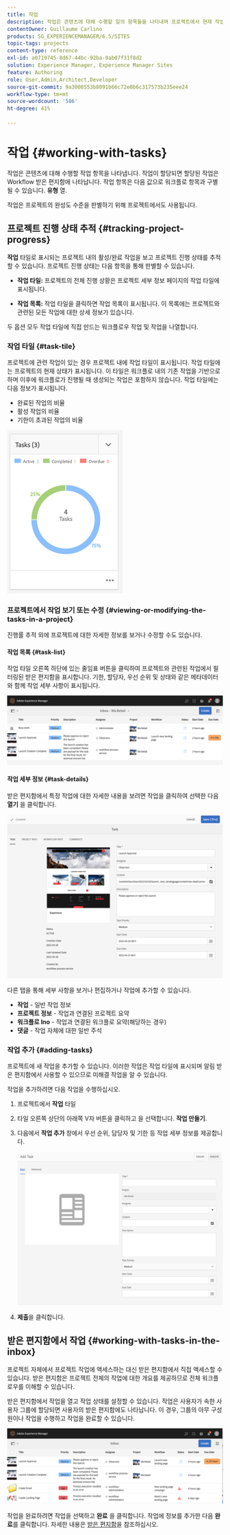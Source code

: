 ```yaml
---
title: 작업
description: 작업은 콘텐츠에 대해 수행할 일의 항목들을 나타내며 프로젝트에서 현재 작업의 완료 수준을 판별하는 데 사용됩니다
contentOwner: Guillaume Carlino
products: SG_EXPERIENCEMANAGER/6.5/SITES
topic-tags: projects
content-type: reference
exl-id: a0719745-8d67-44bc-92ba-9ab07f31f8d2
solution: Experience Manager, Experience Manager Sites
feature: Authoring
role: User,Admin,Architect,Developer
source-git-commit: 9a3008553b8091b66c72e0b6c317573b235eee24
workflow-type: tm+mt
source-wordcount: '586'
ht-degree: 41%

---
```



# 작업 {#working-with-tasks}

작업은 콘텐츠에 대해 수행할 작업 항목을 나타냅니다. 작업이 할당되면 할당된 작업은 Workflow 받은 편지함에 나타납니다. 작업 항목은 다음 값으로 워크플로 항목과 구별될 수 있습니다. **유형** 열.

작업은 프로젝트의 완성도 수준을 판별하기 위해 프로젝트에서도 사용됩니다.

## 프로젝트 진행 상태 추적 {#tracking-project-progress}

**작업** 타일로 표시되는 프로젝트 내의 활성/완료 작업을 보고 프로젝트 진행 상태를 추적할 수 있습니다. 프로젝트 진행 상태는 다음 항목을 통해 판별할 수 있습니다.

* **작업 타일:** 프로젝트의 전체 진행 상황은 프로젝트 세부 정보 페이지의 작업 타일에 표시됩니다.

* **작업 목록:** 작업 타일을 클릭하면 작업 목록이 표시됩니다. 이 목록에는 프로젝트와 관련된 모든 작업에 대한 상세 정보가 있습니다.

두 옵션 모두 작업 타일에 직접 만드는 워크플로우 작업 및 작업을 나열합니다.

### 작업 타일 {#task-tile}

프로젝트에 관련 작업이 있는 경우 프로젝트 내에 작업 타일이 표시됩니다. 작업 타일에는 프로젝트의 현재 상태가 표시됩니다. 이 타일은 워크플로 내의 기존 작업을 기반으로 하며 이후에 워크플로가 진행될 때 생성되는 작업은 포함하지 않습니다. 작업 타일에는 다음 정보가 표시됩니다.

* 완료된 작업의 비율
* 활성 작업의 비율
* 기한이 초과된 작업의 비율

![작업 타일](assets/project-tile-tasks.png)

### 프로젝트에서 작업 보기 또는 수정 {#viewing-or-modifying-the-tasks-in-a-project}

진행률 추적 외에 프로젝트에 대한 자세한 정보를 보거나 수정할 수도 있습니다.

#### 작업 목록 {#task-list}

작업 타일 오른쪽 하단에 있는 줄임표 버튼을 클릭하여 프로젝트와 관련된 작업에서 필터링된 받은 편지함을 표시합니다. 기한, 할당자, 우선 순위 및 상태와 같은 메타데이터와 함께 작업 세부 사항이 표시됩니다.

![프로젝트 작업 받은 편지함](assets/project-tasks.png)

#### 작업 세부 정보 {#task-details}

받은 편지함에서 특정 작업에 대한 자세한 내용을 보려면 작업을 클릭하여 선택한 다음 **열기** 을 클릭합니다.

![작업 세부 정보](assets/project-task-detail.png)

다른 탭을 통해 세부 사항을 보거나 편집하거나 작업에 추가할 수 있습니다.

* **작업** - 일반 작업 정보
* **프로젝트 정보** - 작업과 연결된 프로젝트 요약
* **워크플로 Ino** - 작업과 연결된 워크플로 요약(해당하는 경우)
* **댓글** - 작업 자체에 대한 일반 주석

### 작업 추가 {#adding-tasks}

프로젝트에 새 작업을 추가할 수 있습니다. 이러한 작업은 작업 타일에 표시되며 알림 받은 편지함에서 사용할 수 있으므로 미해결 작업을 알 수 있습니다.

작업을 추가하려면 다음 작업을 수행하십시오.

1. 프로젝트에서 **작업** 타일
1. 타일 오른쪽 상단의 아래쪽 V자 버튼을 클릭하고 을 선택합니다. **작업 만들기**.
1. 다음에서 **작업 추가** 창에서 우선 순위, 담당자 및 기한 등 작업 세부 정보를 제공합니다.

   ![작업 추가](assets/project-add-task.png)

1. **제출**&#x200B;을 클릭합니다.

## 받은 편지함에서 작업 {#working-with-tasks-in-the-inbox}

프로젝트 자체에서 프로젝트 작업에 액세스하는 대신 받은 편지함에서 직접 액세스할 수 있습니다. 받은 편지함은 프로젝트 전체의 작업에 대한 개요를 제공하므로 전체 워크플로우를 이해할 수 있습니다.

받은 편지함에서 작업을 열고 작업 상태를 설정할 수 있습니다. 작업은 사용자가 속한 사용자 그룹에 할당되면 사용자의 받은 편지함에도 나타납니다. 이 경우, 그룹의 아무 구성원이나 작업을 수행하고 작업을 완료할 수 있습니다.

![받은 편지함](assets/project-inbox.png)

작업을 완료하려면 작업을 선택하고 **완료** 을 클릭합니다. 작업에 정보를 추가한 다음 **완료**&#x200B;를 클릭합니다. 자세한 내용은 [받은 편지함](/help/sites-authoring/inbox.md)을 참조하십시오.
